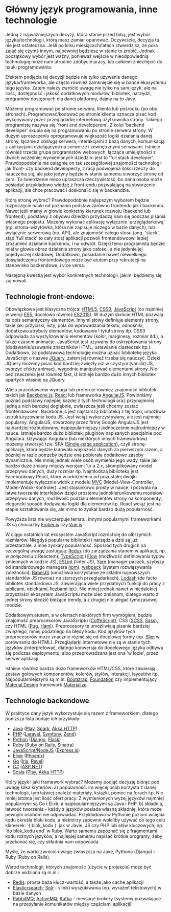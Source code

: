 # Główny język programowania, inne technologie

Jedną z najważniejszych decyzji, która stanie przed tobą, jest wybór języka/technologii, którą masz zamiar opanować. Oczywiście, decyzja ta nie jest ostateczna. Jeśli po kilku miesiącach/latach stwierdzisz, że pora zająć się czymś innym, najpewniej będziesz w stanie to zrobić. Jednak początkowy wybór jest ważny, ponieważ wejście w nieodpowiednią technologię może nam utrudnić zdobycie pracy, lub całkiem zniechęcić do nauki programowania.

Efektem podjęcia tej decyzji będzie nie tylko używanie danego języka/frameworka, ale często również zamknięcie się w bańce ekosystemu tego języka. Zatem należy zwrócić uwagę nie tylko na sam język, ale na ilość, dostępność i jakość dodatkowych modułów, bibliotek, narzędzi, programów dostępnych dla danej platformy, dajmy na to Javy.

Możemy programować po stronie serwera, klienta lub pośrodku (po obu stronach). Programować/kodować po stronie klienta oznacza pisać kod wykonywany przez przeglądarkę internetową użytkownika strony. Takiego programistę nazywa się 'front end developerem'. Z kolei 'backend developer' skupia się na programowaniu po stronie serwera strony. W dużym uproszczeniu oprogramowuje większość logiki działania danej strony, łącznie z obsługą serwera, interakcjami z bazą danych, komunikacją  z aplikacjami działającymi na serwerze i zewnętrznymi serwisami. Istnieje również trzecia grupa programistów webowych, łącząca umiejętności z dwóch wcześniej wymienionych dziedzin: jest to 'full stack developer'. Prawdopodobnie nie osiągnie on tak szczegółowej znajomości technologii jak front- czy backend developerzy, z racji podwojenia ilości rzeczy do nauczenia się, ale jako jedyny będzie w stanie samemu stworzyć stronę od zera. To twierdzenie nieco upraszcza rzeczywistość, bo dana osoba może posiadać przykładowo wiedzę z front-endu pozwalającą na stworzenie aplikacji, ale chce pracować i doskonalić się w backendzie.

Którą stronę wybrać? Prawdopodobnie najlepszym wyborem będzie rozpoczęcie nauki od poznania podstaw zarówno frontendu jak i backendu. Nawet jeśli mamy w głowie konkretny kierunek rozwoju (backend lub frontend), podstawy z obydwu dziedzin przydadzą nam się podczas pisania własnego projektu. Możemy wykonać aplikację wyłącznie 'przeglądarkową' (np. strona-wizytówka, która nie zapisuje niczego w bazie danych), lub wyłącznie serwerową (np. API), ale znajomość całego stosu (ang. 'stack', stąd 'full stack' to cały stos) aplikacji pozwoli frontendowcowi lepiej zrozumieć działanie backendu, i na odwrót. Dzięki temu programista będzie miał w głowie obraz działania strony jako całości, a nie jedynie jej pojedynczej składowej. Dodatkowo, posiadanie nawet niewielkiego doświadczenia frontendowego może być atutem przy rekrutacji na stanowisko backendowe, i vice versa.

Następną kwestią jest wybór konkretnych technologii, jakimi będziemy się zajmowali.

## Technologie front-endowe:

Obowiązkowa jest klasyczna trójca: [HTML5](https://en.wikipedia.org/wiki/HTML5), [CSS3](https://en.wikipedia.org/wiki/Cascading_Style_Sheets#CSS_3), [JavaScript](https://en.wikipedia.org/wiki/JavaScript) (co najmniej w wersji [ES5](https://en.wikipedia.org/wiki/ECMAScript#5th_Edition), docelowo również [ES2015](https://en.wikipedia.org/wiki/ECMAScript#6th_Edition_-_ECMAScript_2015)). W dużym skrócie HTML pozwala na opis semantyczny elementów. Innymi słowy definiuje elementy strony, takie jak: przyciski, listy, pola do wprowadzania tekstu, odnośniki; dodatkowo atrybuty elementów, kodowanie i tytuł strony itp. CSS3 odpowiada za wystylizowaniu elementów (kolor, marginesy, rozmiar itd.), a także czasem animacje. JavaScript jest używany do oskryptowania strony (dodawanie/usuwanie znaczników HTML, ustawianie ciasteczek itp.). Dodatkowo, za podstawową technologię można uznać bibliotekę języka JavaScript o nazwie [JQuery](https://jquery.com/), zatem jej również trzeba się nauczyć. Dzięki JQuery możemy pisać kod bardziej zwięzły niż w czystym (vanilla) JS, tworzyć efekty animacji, wygodnie manipulować elementami strony. Nie bez znaczenia jest również fakt, iż istnieje bardzo dużo innych bibliotek opartych właśnie na JQuery.

Wielu pracodawców wymaga lub preferuje również znajomość bibliotek takich jak [Backbone.js](http://backbonejs.org/), [React](https://facebook.github.io/react/) lub frameworka [AngularJS](https://angularjs.org/). Powinniśmy poznać podstawy najlepiej każdej z tych technologii oraz przynajmniej jedną z nich bardziej dogłębnie, zwłaszcza jeśli chcemy zostać frontendowcem. Backbone.js jest najstarszą biblioteką z tej trójki, umożliwia ustrukturyzowanie kodu JS. Jest wciąż wykorzystywany, ale jest najmniej popularny. AngularJS, stworzony przez firmę Google AngularJS jest najbardziej rozbudowany, najpopularniejszy i jednocześnie najtrudniejszy w nauce. Istnieje bardzo dużo bibliotek, pluginów napisanych specjalnie pod Angulara. Używając Angulara (lub niektórych innych frameworków) możemy stworzyć tzw. SPA ([Single-page application](https://en.wikipedia.org/wiki/Single-page_application)), czyli stronę-aplikację, która będzie ładowała większość danych za pierwszym razem, a później w razie potrzeby będzie ona pobierała dodatkowe zasoby dynamicznie. Nie mniej jednak wiele osób wymienia jego wady, takie jak bardzo duże zmiany między wersjami 1.x a 2.x, skomplikowany model przepływu danych, duży rozmiar itp. Najmłodszą biblioteką jest Facebookowy React, który w odróżnieniu od pozostałej dwójki implementuje wyłącznie widok z modelu [MVC](https://en.wikipedia.org/wiki/Model%E2%80%93view%E2%80%93controller) (Model-View-Controller, Model-Widok-Kontroler). Jest stosunkowo prosty w nauce, i pozwala na łatwe tworzenie interfejsów dzięki prostemu jednokierunkowemu modelowi przepływu danych, możliwość podziału elementów strony na komponenty, elegancki sposób dodawania logiki dla elementów itp. React wciąż jest na etapie kształtowania się, ale mimo to zyskał bardzo dużą popularność.

Powyższa lista nie wyczerpuje tematu. Innymi popularnymi frameworkami JS są chociażby [Ember.js](http://emberjs.com/) czy [Vue.js](https://vuejs.org/).

W ciągu ostatnich lat ekosystem JavaScript rozrósł się do olbrzymich rozmiarów. Niegdyś popularne biblioteki i narzędzia dziś są już przestarzałe, a inne zyskały popularność. Spośród tych drugich na szczególną uwagę zasługują: [Redux](http://redux.js.org/) (do zarządzania stanem w aplikacji, np. w połączeniu z Reactem), [TypeScript](https://www.typescriptlang.org/) i [Flow](https://flowtype.org/) (możliwość definiowania typów zmiennych w kodzie JS), [ESLint](http://eslint.org/) (linter JS), [Yarn](https://yarnpkg.com/) (manager paczek, szybszy od standardowego managera [npm](https://www.npmjs.com/)), [webpack](https://webpack.github.io/) (system rozwiązywania zależności), [BabelJS](https://babeljs.io/) (umożliwia korzystanie ze składni najnowszych standardów JS również na starszych przeglądarkach), [Lodash](https://lodash.com/) (de facto bibliotek standardowa JS, zawierająca wiele przydatnych funkcji do pracy z tablicami, obiektami, liczbami itp.). Nie mniej jednak nawet w niedalekiej przyszłości ekosystem JavaScriptu może ulec zmianom, dlatego warto z jednej strony śledzić bieżące trendy, a z drugiej nie ulegać tymczasowej modzie.

Dodatkowym atutem, a w ofertach niektórych firm wymogiem, będzie znajomość preprocesorów JavaScriptu ([CoffeScript](http://coffeescript.org/)), CSS ([SCSS](http://sass-lang.com/), [Sass](http://sass-lang.com/)), czy HTML ([Pug](https://pugjs.org/api/getting-started.html), [Haml](http://haml.info/)). Preprocesory te umożliwiają pisanie bardziej zwięzłego, mniej podatnego na błędy kodu. Kod języków tych preprocesorów może znacznie różnić się od docelowej formy (np. [Slim](http://slim-lang.com/) w porównaniu do HTML). Przeglądarki internetowe nie są w stanie tych języków zinterpretować, dlatego konwersja do docelowego języka odbywa się podczas deploymentu, albo przeprowadzana jest ona 'w locie', przez serwer aplikacji.

Istnieje również bardzo dużo frameworków HTML/CSS, które zawierają zestaw gotowych komponentów, kolorów, stylów, interakcji, layoutów itp. Najpopularniejszymi są m.in. [Bootstrap](http://getbootstrap.com/), [Foundation](http://foundation.zurb.com/) czy implementujący [Material Design](https://material.google.com/) framework [Materialize](http://materializecss.com/).

## Technologie backendowe

W praktyce dany język wykorzystuje się razem z frameworkiem, dlatego poniższa lista podaje ich przykłady:

- [Java](https://www.java.com/en/) ([Play](https://www.playframework.com/), [Spark](http://sparkjava.com/), [Akka HTTP](http://akka.io/))
- [PHP](http://php.net/) ([Laravel](https://laravel.com/), [Symfony](https://symfony.com/), [Zend](https://framework.zend.com/))
- [Python](https://www.python.org/) ([Django](https://www.djangoproject.com/), [Flask](http://flask.pocoo.org/))
- [Ruby](https://www.ruby-lang.org/en/) ([Ruby on Rails](http://rubyonrails.org/), [Sinatra](http://www.sinatrarb.com/))
- [JavaScript/NodeJS](https://nodejs.org/en/) ([Express.js](http://expressjs.com/))
- [Elixir](http://elixir-lang.org/) ([Phoenix](http://www.phoenixframework.org/))
- [Go](https://golang.org/) ([Iris](http://iris-go.com/), [Revel](https://revel.github.io/))
- [C#](https://www.visualstudio.com/) ([ASP.NET](https://www.asp.net/))
- [Scala](http://www.scala-lang.org/) ([Play](https://www.playframework.com/), [Akka HTTP](http://akka.io/))

Który język i jaki framework wybrać? Możemy podjąć decyzję biorąc pod uwagę kilka kryteriów:
a) popularność. Im więcej osób korzysta z danej technologii, tym łatwiej znaleźć materiały, książki, pomoc na forach itp. Nie mniej istotna jest ilość ofert pracy. Z wymienionych wyżej języków najmniej popularnymi są Go i Elixir, a najpopularniejszymi są Java i PHP.
b) składnia, łatwość tworzenia - każdy z języków posiada własną składnię, która może pewnym osobom nie odpowiadać. Przykładowo w Pythonie poziom wcięcia kodu określa bloki kodu, a niektórzy zapewne woleliby używać do tego celu klamerek: '{ blok_kodu }' jak w Javie, JS czy PHP lub słów kluczowych, np. 'do blok_kodu end' w Ruby. Warto samemu zapoznać się z fragmentami kodu różnych języków, a najlepiej samemu napisać krótkie programy, żeby przekonać się, czy składnia nam odpowiada.

Myślę, że warto zwrócić uwagę zwłaszcza na Javę, Pythona (Django) i Ruby (Ruby on Rails).

Wśród technologii, których znajomość (użycie w projekcie) może być dobrze widziana są m.in.:
- [Redis](http://redis.io/): prosta baza klucz-wartość, a także jako cache aplikacji
- [Elasticrsearch](https://www.elastic.co/products/elasticsearch); [Solr](https://lucene.apache.org/solr/) - silniki wyszukiwania (np. wyrażeń tekstowych) w bazie danych
- [RabbitMQ](https://www.rabbitmq.com/); [ActiveMQ](http://activemq.apache.org/); [Kafka](https://kafka.apache.org/) - message brokery (systemy pozwalające na przesyłanie komunikatów między częściami aplikacji)
